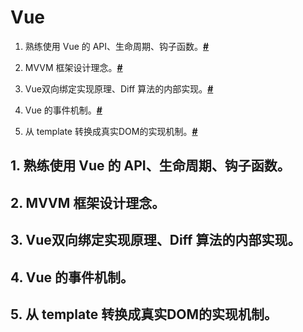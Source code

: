# Vue

1. 熟练使用 Vue 的 API、生命周期、钩子函数。**[#](#1)**

2. MVVM 框架设计理念。**[#](#2)**

3. Vue双向绑定实现原理、Diff 算法的内部实现。**[#](#3)**

4. Vue 的事件机制。**[#](#4)**

5. 从 template 转换成真实DOM的实现机制。**[#](#5)**


<h2 id="1">1. 熟练使用 Vue 的 API、生命周期、钩子函数。</h2>

<h2 id="2">2. MVVM 框架设计理念。</h2>

<h2 id="3">3. Vue双向绑定实现原理、Diff 算法的内部实现。</h2>

<h2 id="4">4. Vue 的事件机制。</h2>

<h2 id="5">5. 从 template 转换成真实DOM的实现机制。</h2>
